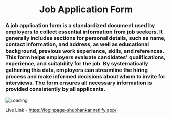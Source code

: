 <h1 align = "center">Job Application Form</h1>
<h3> A job application form is a standardized document used by employers to collect essential information from job seekers. It generally includes sections for personal details, such as name, contact information, and address, as well as educational background, previous work experience, skills, and references. This form helps employers evaluate candidates' qualifications, experience, and suitability for the job. By systematically gathering this data, employers can streamline the hiring process and make informed decisions about whom to invite for interviews. The form ensures all necessary information is provided consistently by all applicants.</h3>

![Loading](https://github.com/shubhankarraj40/Job-Application-Form/tree/main/Job%20Application%20Form) 

Live Link - https://loginpage-shubhankar.netlify.app/
